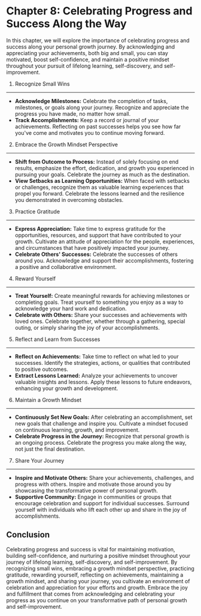 Chapter 8: Celebrating Progress and Success Along the Way
=========================================================

In this chapter, we will explore the importance of celebrating progress and success along your personal growth journey. By acknowledging and appreciating your achievements, both big and small, you can stay motivated, boost self-confidence, and maintain a positive mindset throughout your pursuit of lifelong learning, self-discovery, and self-improvement.

1. Recognize Small Wins
-----------------------

* **Acknowledge Milestones:** Celebrate the completion of tasks, milestones, or goals along your journey. Recognize and appreciate the progress you have made, no matter how small.
* **Track Accomplishments:** Keep a record or journal of your achievements. Reflecting on past successes helps you see how far you've come and motivates you to continue moving forward.

2. Embrace the Growth Mindset Perspective
-----------------------------------------

* **Shift from Outcome to Process:** Instead of solely focusing on end results, emphasize the effort, dedication, and growth you experienced in pursuing your goals. Celebrate the journey as much as the destination.
* **View Setbacks as Learning Opportunities:** When faced with setbacks or challenges, recognize them as valuable learning experiences that propel you forward. Celebrate the lessons learned and the resilience you demonstrated in overcoming obstacles.

3. Practice Gratitude
---------------------

* **Express Appreciation:** Take time to express gratitude for the opportunities, resources, and support that have contributed to your growth. Cultivate an attitude of appreciation for the people, experiences, and circumstances that have positively impacted your journey.
* **Celebrate Others' Successes:** Celebrate the successes of others around you. Acknowledge and support their accomplishments, fostering a positive and collaborative environment.

4. Reward Yourself
------------------

* **Treat Yourself:** Create meaningful rewards for achieving milestones or completing goals. Treat yourself to something you enjoy as a way to acknowledge your hard work and dedication.
* **Celebrate with Others:** Share your successes and achievements with loved ones. Celebrate together, whether through a gathering, special outing, or simply sharing the joy of your accomplishments.

5. Reflect and Learn from Successes
-----------------------------------

* **Reflect on Achievements:** Take time to reflect on what led to your successes. Identify the strategies, actions, or qualities that contributed to positive outcomes.
* **Extract Lessons Learned:** Analyze your achievements to uncover valuable insights and lessons. Apply these lessons to future endeavors, enhancing your growth and development.

6. Maintain a Growth Mindset
----------------------------

* **Continuously Set New Goals:** After celebrating an accomplishment, set new goals that challenge and inspire you. Cultivate a mindset focused on continuous learning, growth, and improvement.
* **Celebrate Progress in the Journey:** Recognize that personal growth is an ongoing process. Celebrate the progress you make along the way, not just the final destination.

7. Share Your Journey
---------------------

* **Inspire and Motivate Others:** Share your achievements, challenges, and progress with others. Inspire and motivate those around you by showcasing the transformative power of personal growth.
* **Supportive Community:** Engage in communities or groups that encourage celebration and support for individual successes. Surround yourself with individuals who lift each other up and share in the joy of accomplishments.

Conclusion
----------

Celebrating progress and success is vital for maintaining motivation, building self-confidence, and nurturing a positive mindset throughout your journey of lifelong learning, self-discovery, and self-improvement. By recognizing small wins, embracing a growth mindset perspective, practicing gratitude, rewarding yourself, reflecting on achievements, maintaining a growth mindset, and sharing your journey, you cultivate an environment of celebration and appreciation for your efforts and growth. Embrace the joy and fulfillment that comes from acknowledging and celebrating your progress as you continue on your transformative path of personal growth and self-improvement.

